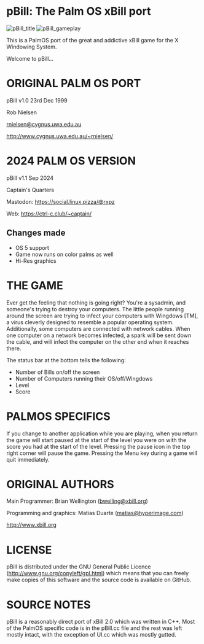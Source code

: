 # pBill: The Palm OS xBill port

![pBill_title](https://github.com/user-attachments/assets/6abfb386-51c9-4f68-b610-1c4d969ab8c6)
![pBill_gameplay](https://github.com/user-attachments/assets/5965f3cc-9062-4860-b54e-39779b17e63c)

This is a PalmOS port of the great and addictive xBill game for the X Windowing System.

Welcome to pBill...

# ORIGINAL PALM OS PORT
pBill v1.0 23rd Dec 1999

Rob Nielsen

rnielsen@cygnus.uwa.edu.au

http://www.cygnus.uwa.edu.au/~rnielsen/

# 2024 PALM OS VERSION
pBill v1.1 Sep 2024

Captain's Quarters

Mastodon: 
https://social.linux.pizza/@rxpz

Web:
https://ctrl-c.club/~captain/

## Changes made
- OS 5 support
- Game now runs on color palms as well
- Hi-Res graphics

# THE GAME
Ever get the feeling that nothing is going right? You're a sysadmin, and someone's trying to destroy your computers. The little people running around the screen are trying to infect your computers with Wingdows [TM], a virus cleverly designed to resemble a popular operating system. Additionally, some computers are connected with network cables. When one computer on a network becomes infected, a spark will be sent down the cable, and will infect the computer on the other end when it reaches there. 

The status bar at the bottom tells the following:
- Number of Bills on/off the screen
- Number of Computers running their OS/off/Wingdows
- Level
- Score

# PALMOS SPECIFICS
If you change to another application while you are playing, when you return the game will start paused at the start of the level you were on with the score you had at the start of the level.
Pressing the pause icon in the top right corner will pause the game.
Pressing the Menu key during a game will quit immediately.

# ORIGINAL AUTHORS
Main Programmer: Brian Wellington (bwelling@xbill.org)

Programming and graphics: Matias Duarte (matias@hyperimage.com)

http://www.xbill.org

# LICENSE
pBill is distributed under the GNU General Public Licence (http://www.gnu.org/copyleft/gpl.html) which means that you can freely make copies of this software and the source code is available on GitHub.

# SOURCE NOTES
pBill is a reasonably direct port of xBill 2.0 which was written in C++.
Most of the PalmOS specific code is in the pBill.cc file and the rest was left mostly intact, with the exception of UI.cc which was mostly gutted.
